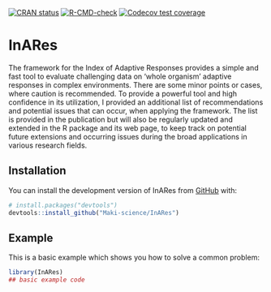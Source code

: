 

<!-- badges: start -->
[![CRAN status](https://www.r-pkg.org/badges/version/InARes)](https://CRAN.R-project.org/package=InARes)
[![R-CMD-check](https://github.com/Maki-science/InARes/actions/workflows/R-CMD-check.yaml/badge.svg)](https://github.com/Maki-science/InARes/actions/workflows/R-CMD-check.yaml)
[![Codecov test coverage](https://codecov.io/gh/Maki-science/InARes/branch/main/graph/badge.svg)](https://app.codecov.io/gh/Maki-science/InARes?branch=main)
<!-- badges: end -->

# InARes

The framework for the Index of Adaptive Responses provides a simple and 
    fast tool to evaluate challenging data on ‘whole organism’ adaptive responses in complex environments. 
    There are some minor points or cases, where caution is recommended. To provide a powerful tool and 
    high confidence in its utilization, I provided an additional list of recommendations and potential issues 
    that can occur, when applying the framework. The list is provided in the publication but will also be 
    regularly updated and extended in the R package and its web page, to keep track on potential future 
    extensions and occurring issues during the broad applications in various research fields. 

## Installation

You can install the development version of InARes from [GitHub](https://github.com/) with:

``` r
# install.packages("devtools")
devtools::install_github("Maki-science/InARes")
```

## Example

This is a basic example which shows you how to solve a common problem:

``` r
library(InARes)
## basic example code
```

